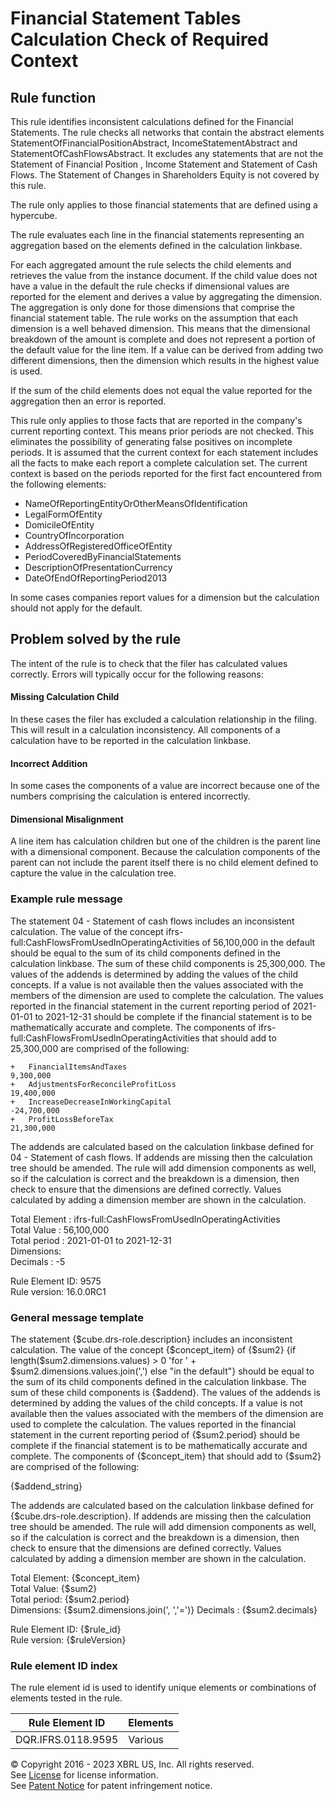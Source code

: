 # Financial Statement Tables Calculation Check of Required Context  
  
## Rule function
This rule identifies inconsistent calculations defined for the Financial Statements.  The rule checks all networks that contain the abstract elements StatementOfFinancialPositionAbstract, IncomeStatementAbstract and StatementOfCashFlowsAbstract. It excludes any statements that are not the Statement of Financial Position , Income Statement and Statement of Cash Flows. The Statement of Changes in Shareholders Equity is not covered by this rule. 

The rule only applies to those financial statements that are defined using a hypercube.

The rule evaluates each line in the financial statements representing an aggregation based on the elements defined in the calculation linkbase.

For each aggregated amount the rule selects the child elements and retrieves the value from the instance document. If the child value does not have a value in the default the rule checks if dimensional values are reported for the element and derives a value by aggregating the dimension. The aggregation is only done for those dimensions that comprise the financial statement table. The rule works on the assumption that each dimension is a well behaved dimension. This means that the dimensional breakdown of the amount is complete and does not represent a portion of the default value for the line item. If a value can be derived from adding two different dimensions, then the dimension which results in the highest value is used.

If the sum of the child elements does not equal the value reported for the aggregation then an error is reported.

This rule only applies to those facts that are reported in the company's current reporting context. This means prior periods are not checked. This eliminates the possibility of generating false positives on incomplete periods. It is assumed that the current context for each statement includes all the facts to make each report a complete calculation set. The current context is based on the periods reported for the first fact encountered from the following elements:

* NameOfReportingEntityOrOtherMeansOfIdentification
* LegalFormOfEntity
* DomicileOfEntity
* CountryOfIncorporation
* AddressOfRegisteredOfficeOfEntity
* PeriodCoveredByFinancialStatements
* DescriptionOfPresentationCurrency
* DateOfEndOfReportingPeriod2013  

In some cases companies report values for a dimension but the calculation should not apply for the default.

## Problem solved by the rule
The intent of the rule is to check that the filer has calculated values correctly. Errors will typically occur for the following reasons:

#### Missing Calculation Child
In these cases the filer has excluded a calculation relationship in the filing. This will result in a calculation inconsistency. All components of a calculation have to be reported in the calculation linkbase.

#### Incorrect Addition
In some cases the components of a value are incorrect because one of the numbers comprising the calculation is entered incorrectly.

#### Dimensional Misalignment
A line item has calculation children but one of the children is the parent line with a dimensional component. Because the calculation components of the parent can not include the parent itself there is no child element defined to capture the value in the calculation tree.

### Example rule message
The statement 04 - Statement of cash flows includes an inconsistent calculation.  The value of the concept ifrs-full:CashFlowsFromUsedInOperatingActivities of 56,100,000 in the default should be equal to the sum of its child components defined in the calculation linkbase. The sum of these child components is 25,300,000. The values of the addends is determined by adding the values of the child concepts. If a value is not available then the values associated with the members of the dimension  are used to complete the calculation. The values reported in the financial statement in the current reporting period of 2021-01-01 to 2021-12-31 should be complete if the financial statement is to be mathematically accurate and complete. The components of ifrs-full:CashFlowsFromUsedInOperatingActivities that should add to 25,300,000 are comprised of the following:

```
+  	FinancialItemsAndTaxes                                                                                         9,300,000
+  	AdjustmentsForReconcileProfitLoss                                                                             19,400,000
+  	IncreaseDecreaseInWorkingCapital                                                                             -24,700,000
+  	ProfitLossBeforeTax                                                                                           21,300,000
```

The addends are calculated based on the calculation linkbase defined for 04 - Statement of cash flows. If addends are missing then the calculation tree should be amended. The rule will add dimension components as well, so if the calculation is correct and the breakdown is a dimension, then check to ensure that the dimensions are defined correctly. Values calculated by adding a dimension member are shown in the calculation.

Total Element : ifrs-full:CashFlowsFromUsedInOperatingActivities  
Total Value :  56,100,000  
Total period : 2021-01-01 to 2021-12-31  
Dimensions:    
Decimals : -5 
  
Rule Element ID: 9575  
Rule version: 16.0.0RC1

### General message template  
The statement {$cube.drs-role.description} includes an inconsistent calculation. The value of the concept {$concept_item} of {$sum2} {if length($sum2.dimensions.values) > 0 'for ' + $sum2.dimensions.values.join(',') else "in the default"} should be equal to the sum of its child components defined in the calculation linkbase. The sum of these child components is {$addend}. The values of the addends is determined by adding the values of the child concepts. If a value is not available then the values associated with the members of the dimension  are used to complete the calculation. The values reported in the financial statement in the current reporting period of {$sum2.period} should be complete if the financial statement is to be mathematically accurate and complete. The components of {$concept_item} that should add to {$sum2} are comprised of the following:

{$addend_string}

The addends are calculated based on the calculation linkbase defined for {$cube.drs-role.description}. If addends are missing then the calculation tree should be amended. The rule will add dimension components as well, so if the calculation is correct and the breakdown is a dimension, then check to ensure that the dimensions are defined correctly. Values calculated by adding a dimension member are shown in the calculation.

Total Element: {$concept_item}  
Total Value: {$sum2}   
Total period: {$sum2.period}   
Dimensions: {$sum2.dimensions.join(', ','=')}
Decimals : {$sum2.decimals} 
  
Rule Element ID: {$rule_id}  
Rule version: {$ruleVersion}

  
### Rule element ID index  
The rule element id is used to identify unique elements or combinations of elements tested in the rule.

|Rule Element ID|Elements|
|--- |--- |
|DQR.IFRS.0118.9595|Various|
  
© Copyright 2016 - 2023 XBRL US, Inc. All rights reserved.   
See [License](https://xbrl.us/dqc-license) for license information.  
See [Patent Notice](https://xbrl.us/dqc-patent) for patent infringement notice.  
